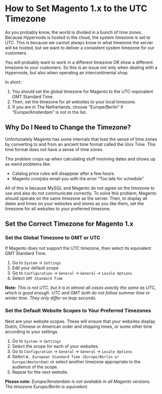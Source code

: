 <!-- source: https://support.hypernode.com/en/ecommerce/magento-1/how-to-set-magento-1-x-to-the-utc-timezone/ -->
# How to Set Magento 1.x to the UTC Timezone

As you probably know, the world is divided in a bunch of time zones. Because Hypernode is hosted in the cloud, the system timezone is set to UTC. This is because we cannot always know in what timezone the server will be hosted, but we want to deliver a consistent system timezone for our customers.

You will probably want to work in a different timezone OR show a different timezone to your customers. So this is an issue not only when dealing with a Hypernode, but also when operating an intercontinental shop.

In short:

1. You should set the global timezone for Magento to the UTC-equivalent GMT Standard Time.
2. Then, set the timezone for all websites to your local timezone.
3. If you are in The Netherlands, choose “Europe/Berlin” if “Europe/Amsterdam” is not in the list.


Why Do I Need to Change the Timezone?
-------------------------------------

Unfortunately Magento has some internals that lose the sense of time zones by converting to and from an ancient time format called the Unix Time. This time format does not have a sense of time zones.

This problem crops up when calculating stuff involving dates and shows up as weird problems like:

* Catalog price rules will disappear after a few hours.
* Magento cronjobs email you with the error “Too late for schedule”.

All of this is because MySQL and Magento do not agree on the timezone to use and also do not communicate correctly. To solve this problem, Magento should operate on the same timezone as the server. Then, to display all dates and times on your websites and stores as you like them, set the timezone for all websites to your preferred timezone.

Set the Correct Timezone for Magento 1.x
----------------------------------------

### Set the Global Timezone to GMT or UTC

If Magento does not support the UTC timezone, then select its equivalent GMT Standard Time.

1. Go to `System` -> `Settings`
2. Edit your default scope
3. Go to `Configuration` -> `General` -> `General` -> `Locale Options`
4. Select `GMT Standard Time`

**Note:** *This is not UTC, but it is in almost all cases exactly the same as UTC, which is good enough. UTC and GMT both do not follow summer time or winter time. They only differ on leap seconds.*

### Set the Default Website Scopes to Your Preferred Timezones

Next are your website scopes. These will ensure that your websites display Dutch, Chinese or American order and shipping times, or some other time according to your settings.

1. Go to `System` -> `Settings`
2. Select the scope for each of your websites.
3. Go to `Configuration` -> `General` -> `General` -> `Locale Options`
4. Select `W. European Standard Time (Europe/Berlin or Europe/Amsterdam)` or select another timezone appropriate to the audience of the scope.
5. Repeat for the next website.

**Please note:** *Europe/Amsterdam is not available in all Magento versions. The timezone Europe/Berlin is equivalent.*
